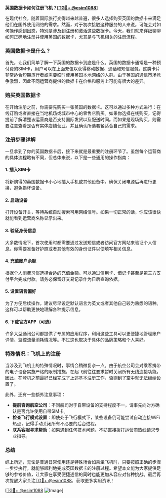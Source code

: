 **英国数据卡如何注册飞机？[[TG💪+ @esim1088](https://t.me/s/esim1088)]**

在现代社会，随着国际旅行变得越来越普遍，很多人选择购买英国的数据卡来满足他们在国外使用网络的需求。然而，对于初次接触这种服务的人来说，可能会对如何操作感到困惑，特别是涉及到注册和激活这些数据卡。今天，我们就来详细聊聊如何正确地注册并使用英国的数据卡，尤其是与飞机相关的注册流程。

### 英国数据卡是什么？

首先，让我们简单了解一下英国的数据卡到底是什么。英国的数据卡通常是一种预付费的SIM卡，用户可以在上面充值以获得移动数据、通话和短信服务。这类卡片非常适合短期旅行者或需要临时使用英国本地网络的人群。由于英国的通信市场竞争激烈，因此不同运营商提供的数据卡在价格和服务上可能有很大的差异。

### 购买英国数据卡

在开始注册之前，你需要先购买一张英国的数据卡。这可以通过多种方式进行：在线订购或者直接在当地机场或城市中心的零售店购买。如果你选择在线购买，记得提前了解清楚该运营商是否支持国际发货以及配送时间。而如果是现场购买，则需要注意查看是否有实体店铺营业，并且确认所选套餐适合自己的需求。

### 注册步骤详解

一旦拿到了你的英国数据卡后，接下来就是最重要的注册环节了。虽然每个运营商的具体流程略有不同，但总体来说，以下是一些通用的操作指南：

#### 1. 插入SIM卡
将新购得的英国数据卡小心地插入手机或其他设备中。确保关闭电源后再进行更换，避免损坏设备。

#### 2. 启动设备
打开设备开关，等待系统自动搜索可用网络信号。如果一切正常的话，你应该很快就能看到运营商名称显示出来。

#### 3. 验证身份信息
大多数情况下，首次使用时都需要通过发送短信或者访问官方网站来验证个人信息。你需要准备好护照或者其他有效的身份证件以便填写相关信息。

#### 4. 充值账户余额
根据个人消费习惯选择合适的充值金额。可以通过信用卡、借记卡甚至是第三方支付平台完成付款。请务必保留好交易记录作为日后查询依据。

#### 5. 设置语言偏好
为了方便后续操作，建议尽早设定默认语言为英文或者其他自己较为熟悉的语种。这样可以帮助更快地理解各种提示信息。

#### 6. 下载官方APP（可选）
许多大型通讯公司都提供了专属的应用程序，利用这些工具可以更便捷地管理账户详情、监控流量消耗情况等。不过这也取决于具体的品牌策略和个人喜好。

### 特殊情况：飞机上的注册

当涉及到飞机上的特殊情况时，事情会稍微复杂一点。由于航空公司会对乘客携带的电子设备实施严格的限制措施，在起飞前往往要求暂时关闭所有无线连接功能。因此，在登机之前最好已经完成了上述基本注册工作，否则到了空中就无法继续设置了。

此外，还有一些额外注意事项：
- **提前咨询航空公司**：不同航司对于自带设备的支持程度不一，请事先向对方确认是否允许使用自带SIM卡。
- **检查飞行模式设置**：即使处于飞行模式下，某些设备仍可能尝试自动连接WiFi热点，记得手动关闭所有不必要的后台进程。
- **联系客服寻求帮助**：如果遇到任何技术问题，不妨直接拨打运营商热线请求专业指导。

### 总结

综上所述，无论是普通日常使用还是特殊场合如乘坐飞机时，只要按照正确的步骤一步步执行，就能够顺利地完成英国数据卡的注册过程。希望本文能为大家提供足够的参考价值，让大家在享受便捷通信的同时也能更加从容应对各种挑战。最后再次提醒大家关注[TG💪+ @esim1088](https://t.me/s/esim1088)，获取更多实用资讯！

[[TG💪+ @esim1088](https://t.me/s/esim1088) ![Image](https://i.postimg.cc/4NQfJmqS/Snipaste-2025-05-13-00-14-12.png)]